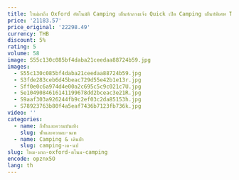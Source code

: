 ```yaml
---
title: ใหม่มาถึง Oxford อัตโนมัติ Camping เต็นท์กลางแจ้ง Quick เปิด Camping เต็นท์พิเศษ Tarp
price: '21183.57'
price_original: '22298.49'
currency: THB
discount: 5%
rating: 5
volume: 58
image: S55c130c085bf4daba21ceedaa88724b59.jpg
images:
  - S55c130c085bf4daba21ceedaa88724b59.jpg
  - S3fde283ceb6d45beac729d55e42b1e13r.jpg
  - Sff0e0c6a974d4e00a2c695c5c9c021c7U.jpg
  - Se1049084616141199678dd2bceac3e21R.jpg
  - S9aaf303a926244fb9c2ef03c2da85153h.jpg
  - S78923763b80f4a5eaf7436b7123fb736k.jpg
video: ''
categories:
  - name: กีฬาและความบันเทิง
    slug: ฬาและความบ-นเท
  - name: Camping & เดินป่า
    slug: camping-เด-นป
slug: ใหม-มาถ-oxford-ตโนม-camping
encode: opznx5O
lang: th
---
```

  